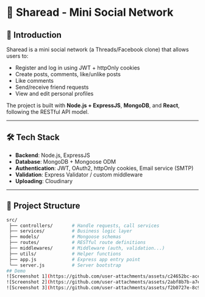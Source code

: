 # 📌 Sharead - Mini Social Network

## 🚀 Introduction
Sharead is a mini social network (a Threads/Facebook clone) that allows users to:
- Register and log in using JWT + httpOnly cookies  
- Create posts, comments, like/unlike posts  
- Like comments  
- Send/receive friend requests  
- View and edit personal profiles  

The project is built with **Node.js + ExpressJS**, **MongoDB**, and **React**, following the RESTful API model.

---

## 🛠️ Tech Stack
- **Backend**: Node.js, ExpressJS  
- **Database**: MongoDB + Mongoose ODM  
- **Authentication**: JWT, OAuth2, httpOnly cookies, Email service (SMTP)  
- **Validation**: Express Validator / custom middleware  
- **Uploading**: Cloudinary  

---

## 📂 Project Structure
```bash
src/
 ├── controllers/       # Handle requests, call services
 ├── services/          # Business logic layer
 ├── models/            # Mongoose schemas
 ├── routes/            # RESTful route definitions
 ├── middlewares/       # Middleware (auth, validation...)
 ├── utils/             # Helper functions
 ├── app.js             # Express app entry point
 └── server.js          # Server bootstrap
## Demo
![Screenshot 1](https://github.com/user-attachments/assets/c24652bc-acef-40f0-8182-90640da45d43)
![Screenshot 2](https://github.com/user-attachments/assets/2abf8b7b-a7ed-455d-8ae7-bed3257f13aa)
![Screenshot 3](https://github.com/user-attachments/assets/f2b0727e-8c9f-434d-bfb3-8101ab7c112b)
